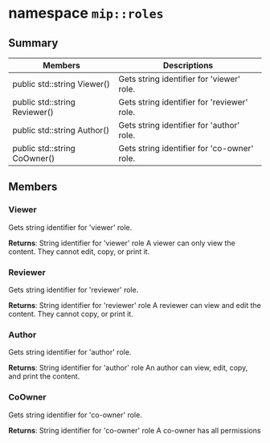 # namespace `mip::roles` 
  
## Summary
 Members                        | Descriptions                                
--------------------------------|---------------------------------------------
 public std::string Viewer()       |  Gets string identifier for 'viewer' role.
 public std::string Reviewer()       |  Gets string identifier for 'reviewer' role.
 public std::string Author()       |  Gets string identifier for 'author' role.
 public std::string CoOwner()       |  Gets string identifier for 'co-owner' role.
  
## Members
  
### Viewer
Gets string identifier for 'viewer' role.

  
**Returns**: String identifier for 'viewer' role
A viewer can only view the content. They cannot edit, copy, or print it.
  
### Reviewer
Gets string identifier for 'reviewer' role.

  
**Returns**: String identifier for 'reviewer' role
A reviewer can view and edit the content. They cannot copy, or print it.
  
### Author
Gets string identifier for 'author' role.

  
**Returns**: String identifier for 'author' role
An author can view, edit, copy, and print the content.
  
### CoOwner
Gets string identifier for 'co-owner' role.

  
**Returns**: String identifier for 'co-owner' role
A co-owner has all permissions